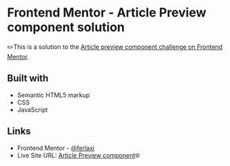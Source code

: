 # Frontend Mentor - Article Preview component solution

✏️This is a solution to the [Article preview component challenge on Frontend Mentor](https://www.frontendmentor.io/challenges/article-preview-component-dYBN_pYFT).

## Built with

- Semantic HTML5 markup
- CSS
- JavaScript

## Links
- Frontend Mentor - [@ferlaxi](https://www.frontendmentor.io/profile/ferlaxi)
- Live Site URL: [Article Preview component](https://ferlaxi.github.io/ArticlePreviewbyFer/)🌐